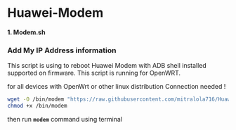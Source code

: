 # Huawei-Modem

<B>1. Modem.sh</B>
### Add My IP Address information

This script is using to reboot Huawei Modem with ADB shell installed supported on firmware. This script is running for OpenWRT.

for all devices with OpenWrt or other linux distribution
Connection needed !
```sh
wget -O /bin/modem "https://raw.githubusercontent.com/mitralola716/Huawei-Modem/main/modem"
chmod +x /bin/modem
```
then run **```modem```** command using terminal


